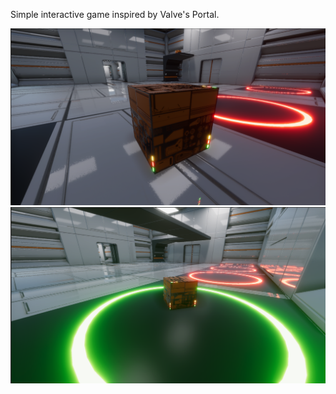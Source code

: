 Simple interactive game inspired by Valve's Portal.

![](https://github.com/Martinson1252/Portal/blob/main/pz.png)
![](https://github.com/Martinson1252/Portal/blob/main/pz2.png)
